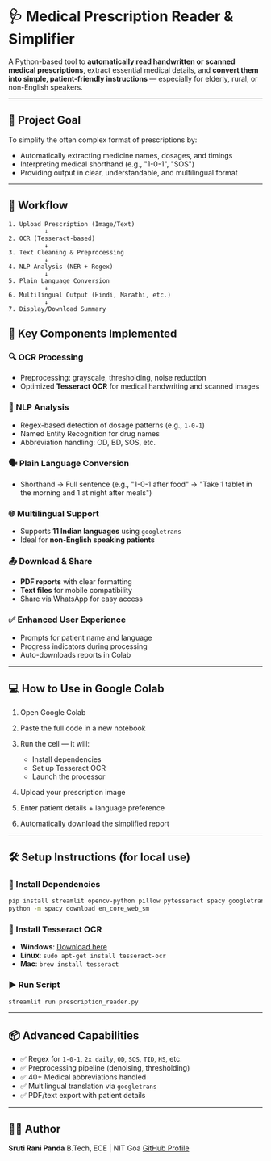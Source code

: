 # 🩺 Medical Prescription Reader & Simplifier

A Python-based tool to **automatically read handwritten or scanned medical prescriptions**, extract essential medical details, and **convert them into simple, patient-friendly instructions** — especially for elderly, rural, or non-English speakers.

---

## 🧭 Project Goal

To simplify the often complex format of prescriptions by:
- Automatically extracting medicine names, dosages, and timings
- Interpreting medical shorthand (e.g., "1-0-1", "SOS")
- Providing output in clear, understandable, and multilingual format

---

## 🔄 Workflow

```text
1. Upload Prescription (Image/Text)
          ↓
2. OCR (Tesseract-based)
          ↓
3. Text Cleaning & Preprocessing
          ↓
4. NLP Analysis (NER + Regex)
          ↓
5. Plain Language Conversion
          ↓
6. Multilingual Output (Hindi, Marathi, etc.)
          ↓
7. Display/Download Summary
````
## 🧪 Key Components Implemented

### 🔍 OCR Processing

* Preprocessing: grayscale, thresholding, noise reduction
* Optimized **Tesseract OCR** for medical handwriting and scanned images

### 💬 NLP Analysis

* Regex-based detection of dosage patterns (e.g., `1-0-1`)
* Named Entity Recognition for drug names
* Abbreviation handling: OD, BD, SOS, etc.

### 🗣 Plain Language Conversion

* Shorthand → Full sentence (e.g., "1-0-1 after food" → "Take 1 tablet in the morning and 1 at night after meals")

### 🌐 Multilingual Support

* Supports **11 Indian languages** using `googletrans`
* Ideal for **non-English speaking patients**

### 📤 Download & Share

* **PDF reports** with clear formatting
* **Text files** for mobile compatibility
* Share via WhatsApp for easy access

### ✅ Enhanced User Experience

* Prompts for patient name and language
* Progress indicators during processing
* Auto-downloads reports in Colab

---

## 💻 How to Use in Google Colab

1. Open Google Colab

2. Paste the full code in a new notebook

3. Run the cell — it will:

   * Install dependencies
   * Set up Tesseract OCR
   * Launch the processor

4. Upload your prescription image

5. Enter patient details + language preference

6. Automatically download the simplified report

---

## 🛠 Setup Instructions (for local use)

### 🔧 Install Dependencies

```bash
pip install streamlit opencv-python pillow pytesseract spacy googletrans==4.0.0-rc1 pandas reportlab
python -m spacy download en_core_web_sm
```

### 🔧 Install Tesseract OCR

* **Windows**: [Download here](https://github.com/tesseract-ocr/tesseract/releases)
* **Linux**: `sudo apt-get install tesseract-ocr`
* **Mac**: `brew install tesseract`

### ▶️ Run Script

```bash
streamlit run prescription_reader.py
```

---

## 📦 Advanced Capabilities

* ✅ Regex for `1-0-1`, `2x daily`, `OD`, `SOS`, `TID`, `HS`, etc.
* ✅ Preprocessing pipeline (denoising, thresholding)
* ✅ 40+ Medical abbreviations handled
* ✅ Multilingual translation via `googletrans`
* ✅ PDF/text export with patient details

---

## 🧑‍💻 Author

**Sruti Rani Panda**
B.Tech, ECE | NIT Goa
[GitHub Profile](https://github.com/SrutiRaniPanda)


```
